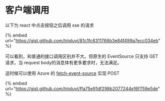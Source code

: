 # 客户端调用

以下为 react 中点击按钮之后调用 sse 的请求

{% embed url="https://gist.github.com/tripluyi/81c1fc6311766b3e84f499a7ecc034eb" %}

可以看到，和普通的接口调用区别并不大。但原生的 EventSource 只支持 GET 请求，当 request body的消息体有更多要求时，无法满足。

这时候可以使用 Azure 的 [fetch-event-source](https://github.com/Azure/fetch-event-source) 实现 POST

{% embed url="https://gist.github.com/tripluyi/ffa75e91df298b2077244e16f759e5de" %}

